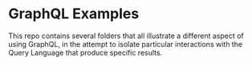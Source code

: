 # GraphQL Examples 

This repo contains several folders that all illustrate a different aspect of using GraphQL, in the attempt to isolate particular interactions with the Query Language that produce specific results.



